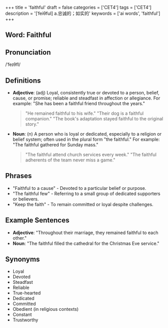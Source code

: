 +++
title = 'faithful'
draft = false
categories = ['CET4']
tags = ['CET4']
description = '[ˈfeiθful] a.忠诚的；如实的'
keywords = ['ai words', 'faithful']
+++

## Word: Faithful

## Pronunciation
/ˈfeɪθfl/

## Definitions
- **Adjective**: (adj) Loyal, consistently true or devoted to a person, belief, cause, or promise; reliable and steadfast in affection or allegiance. For example: "She has been a faithful friend throughout the years."
  
  > "He remained faithful to his wife."
  > "Their dog is a faithful companion."
  > "The book's adaptation stayed faithful to the original story."

- **Noun**: (n) A person who is loyal or dedicated, especially to a religion or belief system; often used in the plural form "the faithful." For example: "The faithful gathered for Sunday mass."

  > "The faithful attend church services every week."
  > "The faithful adherents of the team never miss a game."

## Phrases
- "Faithful to a cause" - Devoted to a particular belief or purpose.
- "The faithful few" - Referring to a small group of dedicated supporters or believers.
- "Keep the faith" - To remain committed or loyal despite challenges.

## Example Sentences
- **Adjective**: "Throughout their marriage, they remained faithful to each other."
- **Noun**: "The faithful filled the cathedral for the Christmas Eve service."

## Synonyms
- Loyal
- Devoted
- Steadfast
- Reliable
- True-hearted
- Dedicated
- Committed
- Obedient (in religious contexts)
- Constant
- Trustworthy
